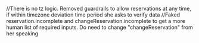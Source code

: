 //There is no tz logic. Removed guardrails to allow reservations at any time, if within timezone deviation time period she asks to verify data
//Faked reservation.incomplete and changeReservation.incomplete to get a more human list of required inputs. Do need to change "changeReservation" from her speaking
